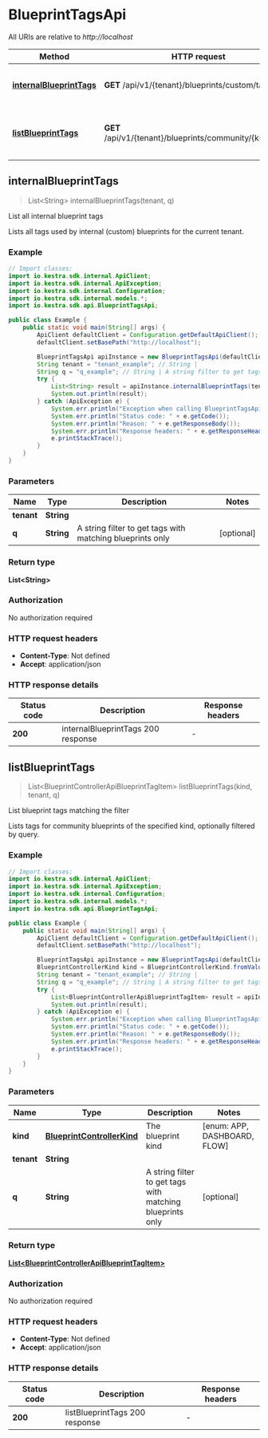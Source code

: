 # BlueprintTagsApi

All URIs are relative to *http://localhost*

| Method | HTTP request | Description |
|------------- | ------------- | -------------|
| [**internalBlueprintTags**](BlueprintTagsApi.md#internalBlueprintTags) | **GET** /api/v1/{tenant}/blueprints/custom/tags | List all internal blueprint tags |
| [**listBlueprintTags**](BlueprintTagsApi.md#listBlueprintTags) | **GET** /api/v1/{tenant}/blueprints/community/{kind}/tags | List blueprint tags matching the filter |



## internalBlueprintTags

> List&lt;String&gt; internalBlueprintTags(tenant, q)

List all internal blueprint tags

Lists all tags used by internal (custom) blueprints for the current tenant.

### Example

```java
// Import classes:
import io.kestra.sdk.internal.ApiClient;
import io.kestra.sdk.internal.ApiException;
import io.kestra.sdk.internal.Configuration;
import io.kestra.sdk.internal.models.*;
import io.kestra.sdk.api.BlueprintTagsApi;

public class Example {
    public static void main(String[] args) {
        ApiClient defaultClient = Configuration.getDefaultApiClient();
        defaultClient.setBasePath("http://localhost");

        BlueprintTagsApi apiInstance = new BlueprintTagsApi(defaultClient);
        String tenant = "tenant_example"; // String | 
        String q = "q_example"; // String | A string filter to get tags with matching blueprints only
        try {
            List<String> result = apiInstance.internalBlueprintTags(tenant, q);
            System.out.println(result);
        } catch (ApiException e) {
            System.err.println("Exception when calling BlueprintTagsApi#internalBlueprintTags");
            System.err.println("Status code: " + e.getCode());
            System.err.println("Reason: " + e.getResponseBody());
            System.err.println("Response headers: " + e.getResponseHeaders());
            e.printStackTrace();
        }
    }
}
```

### Parameters


| Name | Type | Description  | Notes |
|------------- | ------------- | ------------- | -------------|
| **tenant** | **String**|  | |
| **q** | **String**| A string filter to get tags with matching blueprints only | [optional] |

### Return type

**List&lt;String&gt;**

### Authorization

No authorization required

### HTTP request headers

- **Content-Type**: Not defined
- **Accept**: application/json


### HTTP response details
| Status code | Description | Response headers |
|-------------|-------------|------------------|
| **200** | internalBlueprintTags 200 response |  -  |


## listBlueprintTags

> List&lt;BlueprintControllerApiBlueprintTagItem&gt; listBlueprintTags(kind, tenant, q)

List blueprint tags matching the filter

Lists tags for community blueprints of the specified kind, optionally filtered by query.

### Example

```java
// Import classes:
import io.kestra.sdk.internal.ApiClient;
import io.kestra.sdk.internal.ApiException;
import io.kestra.sdk.internal.Configuration;
import io.kestra.sdk.internal.models.*;
import io.kestra.sdk.api.BlueprintTagsApi;

public class Example {
    public static void main(String[] args) {
        ApiClient defaultClient = Configuration.getDefaultApiClient();
        defaultClient.setBasePath("http://localhost");

        BlueprintTagsApi apiInstance = new BlueprintTagsApi(defaultClient);
        BlueprintControllerKind kind = BlueprintControllerKind.fromValue("APP"); // BlueprintControllerKind | The blueprint kind
        String tenant = "tenant_example"; // String | 
        String q = "q_example"; // String | A string filter to get tags with matching blueprints only
        try {
            List<BlueprintControllerApiBlueprintTagItem> result = apiInstance.listBlueprintTags(kind, tenant, q);
            System.out.println(result);
        } catch (ApiException e) {
            System.err.println("Exception when calling BlueprintTagsApi#listBlueprintTags");
            System.err.println("Status code: " + e.getCode());
            System.err.println("Reason: " + e.getResponseBody());
            System.err.println("Response headers: " + e.getResponseHeaders());
            e.printStackTrace();
        }
    }
}
```

### Parameters


| Name | Type | Description  | Notes |
|------------- | ------------- | ------------- | -------------|
| **kind** | [**BlueprintControllerKind**](.md)| The blueprint kind | [enum: APP, DASHBOARD, FLOW] |
| **tenant** | **String**|  | |
| **q** | **String**| A string filter to get tags with matching blueprints only | [optional] |

### Return type

[**List&lt;BlueprintControllerApiBlueprintTagItem&gt;**](BlueprintControllerApiBlueprintTagItem.md)

### Authorization

No authorization required

### HTTP request headers

- **Content-Type**: Not defined
- **Accept**: application/json


### HTTP response details
| Status code | Description | Response headers |
|-------------|-------------|------------------|
| **200** | listBlueprintTags 200 response |  -  |

